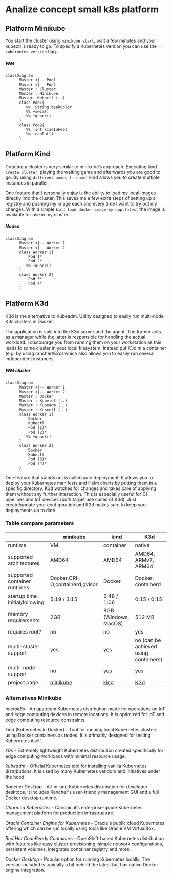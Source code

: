 # Analize concept small k8s platform
## Platform Minikube

 You start the cluster using ```minikube start```, wait a few minutes and your kubectl is ready to go. To specify a Kubernetes version you can use the ```--kubernetes-version``` flag.
##### WM
```mermaid
classDiagram
      Master <|-- Pod1
      Master <|-- Pod2
      Master : Cluster
      Master : Minikube
      Master: Kubectl (..)
      class Pod1{
         %% +String beakColor
         %% +swim()
         %% +quack()
      }
      class Pod2{
         %% -int sizeInFeet
         %% -canEat()
      }
```
## Platform Kind

Creating a cluster is very similar to minikube’s approach. Executing kind ```create cluster```, playing the waiting game and afterwards you are good to go. By using ```different names (--name)``` kind allows you to create multiple instances in parallel.

One feature that I personally enjoy is the ability to load my local images directly into the cluster. This saves me a few extra steps of setting up a registry and pushing my image each and every time I want to try out my changes. With a simple ```kind load docker-image my-app:latest``` the image is available for use in my cluster. 
##### Nodes
```mermaid
classDiagram
      Master <|-- Worker 1
      Master <|-- Worker 2
      class Worker 1{
          Pod 1* 
          Pod 2* 
         %% +quack()
      }
      class Worker 2{
          Pod 3* 
          Pod 4* 
      }
```
## Platform K3d
 K3d is the alternative to Kubeadm. Utility designed to easily run multi-node K3s clusters in Docker.
 
 The application is split into the K3d server and the agent. The former acts as a manager while the latter is responsible for handling the actual workload. I discourage you from running them on your workstation as this leads to some cluster in your local filesystem. Instead put K3d in a container (e.g. by using rancher/K3d) which also allows you to easily run several independent instances.
##### WM cluster
```mermaid
classDiagram
      Master <|-- Worker 1
      Master <|-- Worker 2
      Master : Docker
      Master : Kubelet (..)
      Master : Kubeadm (..)
      Master : Kubectl (..)
      class Worker 1{
          Docker
          Kubectl
          Pod (1)* 
          Pod (2)* 
         %% +quack()
      }
      class Worker 2{
          Docker
          Kubectl
          Pod (3)* 
          Pod (4)* 
      }
```
One feature that stands out is called auto deployment. It allows you to deploy your Kubernetes manifests and Helm charts by putting them in a specific directory. K3d watches for changes and takes care of applying them without any further interaction. This is especially useful for CI pipelines and IoT devices (both target use cases of K3d). Just create/update your configuration and K3d makes sure to keep your deployments up to date.

### Table compare parameters

<table>
  <thead>
    <tr>
      <th> </th>
      <th>minikube</th>
      <th>kind</th>
      <th>K3d</th>
    </tr>
  </thead>
  <tbody>
    <tr>
      <td>runtime</td>
      <td>VM</td>
      <td>container</td>
      <td>native</td>
    </tr>
    <tr>
      <td>supported architectures</td>
      <td>AMD64</td>
      <td>AMD64</td>
      <td>AMD64, ARMv7, ARM64</td>
    </tr>
    <tr>
      <td>supported container runtimes</td>
      <td>Docker,CRI-O,containerd,gvisor</td>
      <td>Docker</td>
      <td>Docker, containerd</td>
    </tr>
    <tr>
      <td>startup time initial/following</td>
      <td>5:19 / 3:15</td>
      <td>2:48 / 1:06</td>
      <td>0:15 / 0:15</td>
    </tr>
    <tr>
      <td>memory requirements</td>
      <td>2GB</td>
      <td>8GB (Windows, MacOS)</td>
      <td>512 MB</td>
    </tr>
    <tr>
      <td>requires root?</td>
      <td>no</td>
      <td>no</td>
      <td>yes </td>
    </tr>
    <tr>
      <td>multi-cluster support</td>
      <td>yes</td>
      <td>yes</td>
      <td>no (can be achieved using containers)</td>
    </tr>
    <tr>
      <td>multi-node support</td>
      <td>no</td>
      <td>yes</td>
      <td>yes</td>
    </tr>
    <tr>
      <td>project page</td>
      <td><a href="https://minikube.sigs.k8s.io/">minikube</a></td>
      <td><a href="https://kind.sigs.k8s.io/">kind</a></td>
      <td><a href="https://k3s.io/">K3d</a></td>
    </tr>
  </tbody>
</table>

### Alternatives Minikube
*microk8s* - An upstream Kubernetes distribution made for operations on IoT and edge computing devices in remote locations. It is optimized for IoT and edge computing resource constraints.

*kind* (Kubernetes in Docker) - Tool for running local Kubernetes clusters using Docker containers as nodes. It is primarily designed for testing Kubernetes itself.

*k0s* - Extremely lightweight Kubernetes distribution created specifically for edge computing workloads with minimal resource usage.

*kubeadm* - Official Kubernetes tool for installing vanilla Kubernetes distributions. It is used by many Kubernetes vendors and initiatives under the hood.

*Rancher Desktop* - All-in-one Kubernetes distribution for developer desktops. It includes Rancher's user-friendly management GUI and a full Docker desktop runtime.

*Charmed Kubernetes* - Canonical's enterprise-grade Kubernetes management platform for production infrastructure.

*Oracle Container Engine for Kubernetes* - Oracle's public cloud Kubernetes offering which can be run locally using tools like Oracle VM VirtualBox.

*Red Hat CodeReady Containers* - OpenShift-based Kubernetes distribution with features like easy cluster provisioning, simple network configurations, persistent volumes, integrated container registry and more.

*Docker Desktop* - Popular option for running Kubernetes locally. The version included is typically a bit behind the latest but has native Docker engine integration.
